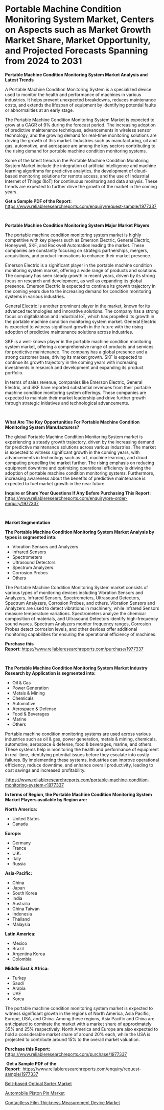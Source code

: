 <p><h1>Portable Machine Condition Monitoring System Market, Centers on Aspects such as Market Growth Market Share, Market Opportunity, and Projected Forecasts Spanning from 2024 to 2031</h1></p><p><strong>Portable Machine Condition Monitoring System Market Analysis and Latest Trends</strong></p>
<p><p>A Portable Machine Condition Monitoring System is a specialized device used to monitor the health and performance of machines in various industries. It helps prevent unexpected breakdowns, reduces maintenance costs, and extends the lifespan of equipment by identifying potential faults or abnormalities at an early stage.</p><p>The Portable Machine Condition Monitoring System Market is expected to grow at a CAGR of 9% during the forecast period. The increasing adoption of predictive maintenance techniques, advancements in wireless sensor technology, and the growing demand for real-time monitoring solutions are driving the growth of this market. Industries such as manufacturing, oil and gas, automotive, and aerospace are among the key sectors contributing to the rising demand for portable machine condition monitoring systems.</p><p>Some of the latest trends in the Portable Machine Condition Monitoring System Market include the integration of artificial intelligence and machine learning algorithms for predictive analytics, the development of cloud-based monitoring solutions for remote access, and the use of Industrial Internet of Things (IIoT) for continuous monitoring and data analysis. These trends are expected to further drive the growth of the market in the coming years.</p></p>
<p><strong>Get a Sample PDF of the Report:&nbsp;</strong> <a href="https://www.reliableresearchreports.com/enquiry/request-sample/1977337">https://www.reliableresearchreports.com/enquiry/request-sample/1977337</a></p>
<p>&nbsp;</p>
<p><strong>Portable Machine Condition Monitoring System Major Market Players</strong></p>
<p><p>The portable machine condition monitoring system market is highly competitive with key players such as Emerson Electric, General Electric, Honeywell, SKF, and Rockwell Automation leading the market. These companies are constantly focusing on strategic partnerships, mergers, acquisitions, and product innovations to enhance their market presence.</p><p>Emerson Electric is a significant player in the portable machine condition monitoring system market, offering a wide range of products and solutions. The company has seen steady growth in recent years, driven by its strong focus on research and development, as well as expanding its global presence. Emerson Electric is expected to continue its growth trajectory in the coming years due to the increasing demand for condition monitoring systems in various industries.</p><p>General Electric is another prominent player in the market, known for its advanced technologies and innovative solutions. The company has a strong focus on digitalization and industrial IoT, which has propelled its growth in the portable machine condition monitoring system market. General Electric is expected to witness significant growth in the future with the rising adoption of predictive maintenance solutions across industries.</p><p>SKF is a well-known player in the portable machine condition monitoring system market, offering a comprehensive range of products and services for predictive maintenance. The company has a global presence and a strong customer base, driving its market growth. SKF is expected to continue its growth trajectory in the coming years with increasing investments in research and development and expanding its product portfolio.</p><p>In terms of sales revenue, companies like Emerson Electric, General Electric, and SKF have reported substantial revenues from their portable machine condition monitoring system offerings. These companies are expected to maintain their market leadership and drive further growth through strategic initiatives and technological advancements.</p></p>
<p>&nbsp;</p>
<p><strong>What Are The Key Opportunities For Portable Machine Condition Monitoring System Manufacturers?</strong></p>
<p><p>The global Portable Machine Condition Monitoring System market is experiencing a steady growth trajectory, driven by the increasing demand for predictive maintenance solutions across various industries. The market is expected to witness significant growth in the coming years, with advancements in technology such as IoT, machine learning, and cloud computing propelling the market further. The rising emphasis on reducing equipment downtime and optimizing operational efficiency is driving the adoption of portable machine condition monitoring systems. Furthermore, increasing awareness about the benefits of predictive maintenance is expected to fuel market growth in the near future.</p></p>
<p><strong>Inquire or Share Your Questions If Any Before Purchasing This Report:</strong> <a href="https://www.reliableresearchreports.com/enquiry/pre-order-enquiry/1977337">https://www.reliableresearchreports.com/enquiry/pre-order-enquiry/1977337</a></p>
<p>&nbsp;</p>
<p><strong>Market Segmentation</strong></p>
<p><strong>The Portable Machine Condition Monitoring System Market Analysis by types is segmented into:</strong></p>
<p><ul><li>Vibration Sensors and Analyzers</li><li>Infrared Sensors</li><li>Spectrometers</li><li>Ultrasound Detectors</li><li>Spectrum Analyzers</li><li>Corrosion Probes</li><li>Others</li></ul></p>
<p><p>The Portable Machine Condition Monitoring System market consists of various types of monitoring devices including Vibration Sensors and Analyzers, Infrared Sensors, Spectrometers, Ultrasound Detectors, Spectrum Analyzers, Corrosion Probes, and others. Vibration Sensors and Analyzers are used to detect vibrations in machinery, while Infrared Sensors measure temperature variations. Spectrometers analyze the chemical composition of materials, and Ultrasound Detectors identify high-frequency sound waves. Spectrum Analyzers monitor frequency ranges, Corrosion Probes detect corrosion levels, and other devices offer additional monitoring capabilities for ensuring the operational efficiency of machines.</p></p>
<p><strong>Purchase this Report:&nbsp;</strong><a href="https://www.reliableresearchreports.com/purchase/1977337">https://www.reliableresearchreports.com/purchase/1977337</a></p>
<p>&nbsp;</p>
<p><strong>The Portable Machine Condition Monitoring System Market Industry Research by Application is segmented into:</strong></p>
<p><ul><li>Oil & Gas</li><li>Power Generation</li><li>Metals & Mining</li><li>Chemicals</li><li>Automotive</li><li>Aerospace & Defense</li><li>Food & Beverages</li><li>Marine</li><li>Others</li></ul></p>
<p><p>Portable machine condition monitoring systems are used across various industries such as oil & gas, power generation, metals & mining, chemicals, automotive, aerospace & defense, food & beverages, marine, and others. These systems help in monitoring the health and performance of equipment in real-time, identifying potential issues before they escalate into costly failures. By implementing these systems, industries can improve operational efficiency, reduce downtime, and enhance overall productivity, leading to cost savings and increased profitability.</p></p>
<p><a href="https://www.reliableresearchreports.com/portable-machine-condition-monitoring-system-r1977337">&nbsp;https://www.reliableresearchreports.com/portable-machine-condition-monitoring-system-r1977337</a></p>
<p><strong>In terms of Region, the Portable Machine Condition Monitoring System Market Players available by Region are:</strong></p>
<p>
    <p> <strong> North America: </strong>
        <ul>
            <li>United States</li>
            <li>Canada</li>
        </ul>
        </p> 
    <p> <strong> Europe: </strong>
        <ul>
            <li>Germany</li>
            <li>France</li>
            <li>U.K.</li>
            <li>Italy</li>
            <li>Russia</li>
        </ul>
        </p> 
    <p> <strong> Asia-Pacific: </strong>
        <ul>
            <li>China</li>
            <li>Japan</li>
            <li>South Korea</li>
            <li>India</li>
            <li>Australia</li>
            <li>China Taiwan</li>
            <li>Indonesia</li>
            <li>Thailand</li>
            <li>Malaysia</li>
        </ul>
        </p> 
    <p> <strong> Latin America: </strong>
        <ul>
            <li>Mexico</li>
            <li>Brazil</li>
            <li>Argentina Korea</li>
            <li>Colombia</li>
        </ul>
        </p> 
    <p> <strong> Middle East & Africa: </strong>
        <ul>
            <li>Turkey</li>
            <li>Saudi</li>
            <li>Arabia</li>
            <li>UAE</li>
            <li>Korea</li>
        </ul>
    </p>
    </p>
<p><p>The portable machine condition monitoring system market is expected to witness significant growth in the regions of North America, Asia Pacific, Europe, USA, and China. Among these regions, Asia Pacific and China are anticipated to dominate the market with a market share of approximately 35% and 25% respectively. North America and Europe are also expected to hold a considerable market share of around 20% each, while the USA is projected to contribute around 15% to the overall market valuation.</p></p>
<p><strong>Purchase this Report: </strong><a href="https://www.reliableresearchreports.com/purchase/1977337">https://www.reliableresearchreports.com/purchase/1977337</a></p>
<p>&nbsp;<strong>Get a Sample PDF of the Report:&nbsp;&nbsp;</strong><a href="https://www.reliableresearchreports.com/enquiry/request-sample/1977337">https://www.reliableresearchreports.com/enquiry/request-sample/1977337</a></p>
<p><strong></strong></p>
<p><p><a href="https://github.com/adriannay56456/Market-Research-Report-List-1/blob/main/belt-based-optical-sorter-market.md">Belt-based Optical Sorter Market</a></p><p><a href="https://github.com/cobainhalbaru1/Market-Research-Report-List-1/blob/main/automobile-piston-pin-market.md">Automobile Piston Pin Market</a></p><p><a href="https://github.com/carolinehamilton5656/Market-Research-Report-List-1/blob/main/contactless-film-thickness-measurement-device-market.md">Contactless Film Thickness Measurement Device Market</a></p></p>